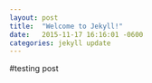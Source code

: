 ```yaml
---
layout: post
title:  "Welcome to Jekyll!"
date:   2015-11-17 16:16:01 -0600
categories: jekyll update
---
```

#testing post